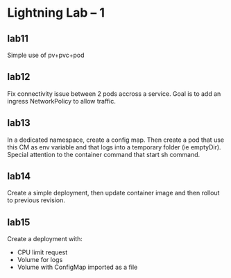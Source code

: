 Lightning Lab – 1
===============

lab11
---------------

Simple use of pv+pvc+pod

lab12
---------------

Fix connectivity issue between 2 pods accross a service.
Goal is to add an ingress NetworkPolicy to allow traffic.

lab13
---------------

In a dedicated namespace, create a config map.
Then create a pod that use this CM as env variable and that logs into a temporary folder (ie emptyDir).
Special attention to the container command that start sh command.

lab14
---------------

Create a simple deployment, then update container image and then rollout to previous revision.

lab15
---------------

Create a deployment with:
* CPU limit request
* Volume for logs
* Volume with ConfigMap imported as a file